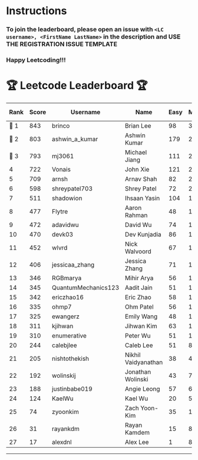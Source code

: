 # Instructions
### To join the leaderboard, please open an issue with `<LC username>, <FirstName LastName>` in the description and USE THE REGISTRATION ISSUE TEMPLATE
### Happy Leetcoding!!!


# 🏆 Leetcode Leaderboard 🏆

| Rank | Score | Username       | Name | Easy | Medium | Hard | Problems Solved |
|------|----------------|-----------------|-------------------|--------------|--------------|--------------|--------------|
| 🥇 1 | 843 | brinco | Brian Lee | 98 | 305 | 45 | 448 |
| 🥈 2 | 803 | ashwin_a_kumar | Ashwin Kumar | 179 | 279 | 22 | 480 |
| 🥉 3 | 793 | mj3061 | Michael Jiang | 111 | 275 | 44 | 430 |
| 4 | 722 | Vonais | John Xie | 121 | 248 | 35 | 404 |
| 5 | 709 | arnsh | Arnav Shah | 82 | 231 | 55 | 368 |
| 6 | 598 | shreypatel703 | Shrey Patel | 72 | 224 | 26 | 322 |
| 7 | 511 | shadowion | Ihsaan Yasin | 104 | 172 | 21 | 297 |
| 8 | 477 | Flytre | Aaron Rahman | 48 | 153 | 41 | 242 |
| 9 | 472 | adavidwu | David Wu | 74 | 157 | 28 | 259 |
| 10 | 470 | devk03 | Dev Kunjadia | 86 | 177 | 10 | 273 |
| 11 | 452 | wlvrd | Nick Walvoord | 67 | 170 | 15 | 252 |
| 12 | 406 | jessicaa_zhang | Jessica Zhang | 71 | 142 | 17 | 230 |
| 13 | 346 | RGBmarya | Mihir Arya | 56 | 112 | 22 | 190 |
| 14 | 345 | QuantumMechanics123 | Aadit Jain | 51 | 126 | 14 | 191 |
| 15 | 342 | ericzhao16 | Eric Zhao | 58 | 127 | 10 | 195 |
| 16 | 335 | ohmp7 | Ohm Patel | 56 | 123 | 11 | 190 |
| 17 | 325 | ewangerz | Emily Wang | 48 | 110 | 19 | 177 |
| 18 | 311 | kjihwan | Jihwan Kim | 63 | 103 | 14 | 180 |
| 19 | 310 | enumerative | Peter Wu | 51 | 110 | 13 | 174 |
| 20 | 244 | calebjlee | Caleb Lee | 51 | 83 | 9 | 143 |
| 21 | 205 | nishtothekish | Nikhil Vaidyanathan | 38 | 40 | 29 | 107 |
| 22 | 192 | wolinskij | Jonathan Wolinski | 43 | 70 | 3 | 116 |
| 23 | 188 | justinbabe019 | Angie Leong | 57 | 61 | 3 | 121 |
| 24 | 124 | KaelWu | Kael Wu | 20 | 52 | 0 | 72 |
| 25 | 74 | zyoonkim | Zach Yoon-Kim | 35 | 18 | 1 | 54 |
| 26 | 31 | rayankdm | Rayan Kamdem | 15 | 8 | 0 | 23 |
| 27 | 17 | alexdnl | Alex Lee | 1 | 8 | 0 | 9 |
---